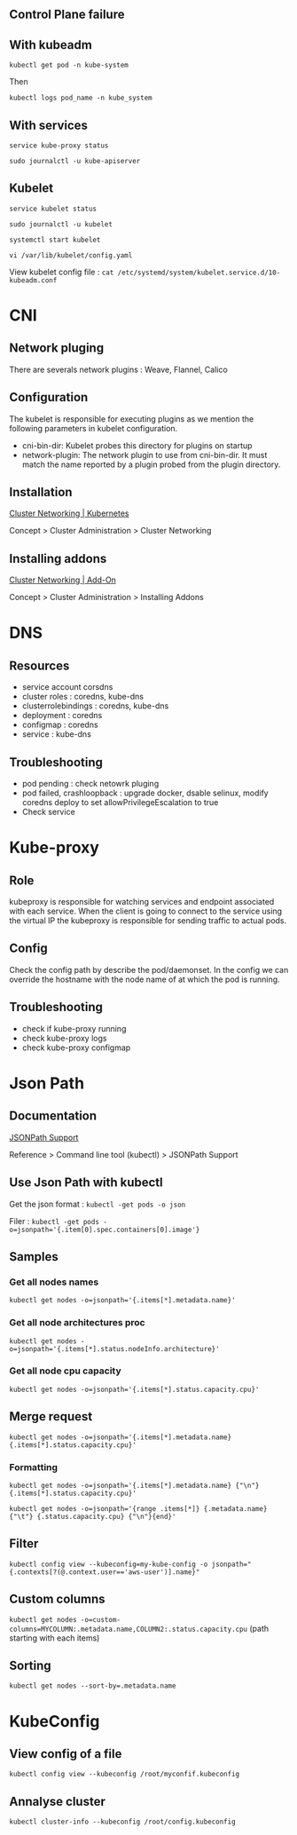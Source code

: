 ## Control Plane failure

## With kubeadm

`kubectl get pod -n kube-system`

Then

`kubectl logs pod_name -n kube_system`

## With services

`service kube-proxy status`

`sudo journalctl -u kube-apiserver`

## Kubelet

`service kubelet status`

`sudo journalctl -u kubelet`

`systemctl start kubelet`

`vi /var/lib/kubelet/config.yaml`

View kubelet config file : `cat /etc/systemd/system/kubelet.service.d/10-kubeadm.conf`

# CNI

## Network pluging

There are severals network plugins : Weave, Flannel,  Calico

## Configuration

 The kubelet is responsible for executing plugins as we mention the following parameters in kubelet configuration.

- cni-bin-dir:   Kubelet probes this directory for plugins on startup
- network-plugin: The network plugin to use from cni-bin-dir. It must match the name reported by a plugin probed from the plugin directory.

## Installation

[Cluster Networking | Kubernetes](https://kubernetes.io/docs/concepts/cluster-administration/networking/#how-to-implement-the-kubernetes-networking-model)

Concept > Cluster Administration > Cluster Networking

## Installing addons

[Cluster Networking | Add-On](https://kubernetes.io/docs/concepts/cluster-administration/addons/)

Concept > Cluster Administration > Installing Addons

# DNS

## Resources

- service account corsdns
- cluster roles : coredns, kube-dns
- clusterrolebindings : coredns, kube-dns
- deployment : coredns
- configmap : coredns
- service : kube-dns

## Troubleshooting

- pod pending : check netowrk pluging
- pod failed, crashloopback : upgrade docker, dsable selinux, modify coredns deploy to set allowPrivilegeEscalation to true 
- Check service

# Kube-proxy

## Role

kubeproxy is responsible for watching services and endpoint associated with each service. When the client is going to connect to the service using the virtual IP the kubeproxy is responsible for sending traffic to actual pods.

## Config

Check the config path by describe the pod/daemonset.
In the config we can override the hostname with the node name of at which the pod is running.

## Troubleshooting

- check if kube-proxy running
- check kube-proxy logs
- check kube-proxy configmap

# Json Path

## Documentation

[JSONPath Support](https://kubernetes.io/docs/reference/kubectl/jsonpath/)

Reference > Command line tool (kubectl) > JSONPath Support

## Use Json Path with kubectl

Get the json format : `kubectl -get pods -o json`

Filer : `kubectl -get pods -o=jsonpath='{.item[0].spec.containers[0].image'}`

## Samples

### Get all nodes names

`kubectl get nodes -o=jsonpath='{.items[*].metadata.name}'`

### Get all node architectures proc

`kubectl get nodes -o=jsonpath='{.items[*].status.nodeInfo.architecture}'`

### Get all node cpu capacity

`kubectl get nodes -o=jsonpath='{.items[*].status.capacity.cpu}'`

## Merge request

`kubectl get nodes -o=jsonpath='{.items[*].metadata.name} {.items[*].status.capacity.cpu}'`

### Formatting

`kubectl get nodes -o=jsonpath='{.items[*].metadata.name} {"\n"} {.items[*].status.capacity.cpu}'`

`kubectl get nodes -o=jsonpath='{range .items[*]} {.metadata.name} {"\t"} {.status.capacity.cpu} {"\n"}{end}'`

## Filter

`kubectl config view --kubeconfig=my-kube-config -o jsonpath="{.contexts[?(@.context.user=='aws-user')].name}"`

## Custom columns

`kubectl get nodes -o=custom-columns=MYCOLUMN:.metadata.name,COLUMN2:.status.capacity.cpu` (path starting with each items)

## Sorting

`kubectl get nodes --sort-by=.metadata.name`

# KubeConfig

## View config of a file

`kubectl config view --kubeconfig /root/myconfif.kubeconfig`

## Annalyse cluster

`kubectl cluster-info --kubeconfig /root/config.kubeconfig`